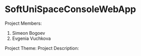 # SoftUniSpaceConsoleWebApp

Project Members:
1. Simeon Bogoev
2. Evgenia Vuchkova

Project Theme:
Project Description:


